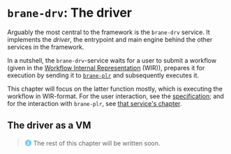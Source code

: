 # `brane-drv`: The driver
Arguably the most central to the framework is the `brane-drv` service. It implements the _driver_, the entrypoint and main engine behind the other services in the framework.

In a nutshell, the `brane-drv`-service waits for a user to submit a workflow (given in the [Workflow Internal Representation](../../spec/wir/introduction.md) (WIR)), prepares it for execution by sending it to [`brane-plr`](./brane-plr.md) and subsequently executes it.

This chapter will focus on the latter function mostly, which is executing the workflow in WIR-format. For the user interaction, see the [specification](TODO); and for the interaction with `brane-plr`, see [that service's chapter](./brane-plr.md).


## The driver as a VM
> <img src="../../assets/img/info.png" alt="info" width="16" style="margin-top: 2px; margin-bottom: -2px"/> The rest of this chapter will be written soon.
